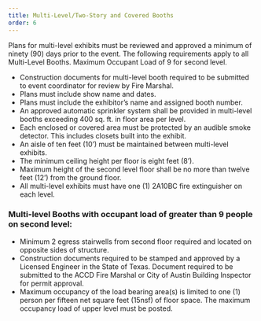 ```yaml
---
title: Multi-Level/Two-Story and Covered Booths
order: 6
---
```


Plans for multi-level exhibits must be reviewed and approved a minimum of ninety (90) days prior to the event. The following requirements apply to all Multi-Level Booths. Maximum Occupant Load of 9 for second level.

- Construction documents for multi-level booth required to be submitted to event coordinator for review by Fire Marshal.
- Plans must include show name and dates.
- Plans must include the exhibitor’s name and assigned booth number.
- An approved automatic sprinkler system shall be provided in multi-level booths exceeding 400 sq. ft. in floor area per level.
- Each enclosed or covered area must be protected by an audible smoke detector. This includes closets built into the exhibit.
- An aisle of ten feet (10’) must be maintained between multi-level exhibits.
- The minimum ceiling height per floor is eight feet (8’).
- Maximum height of the second level floor shall be no more than twelve feet (12’) from the ground floor.
- All multi-level exhibits must have one (1) 2A10BC fire extinguisher on each level.

### Multi-level Booths with occupant load of greater than 9 people on second level:
- Minimum 2 egress stairwells from second floor required and located on opposite sides of structure.
- Construction documents required to be stamped and approved by a Licensed Engineer in the State of Texas. Document required to be submitted to the ACCD Fire Marshal or City of Austin Building Inspector for permit approval.
- Maximum occupancy of the load bearing area(s) is limited to one (1) person per fifteen net square feet (15nsf) of floor space. The maximum occupancy load of upper level must be posted.

